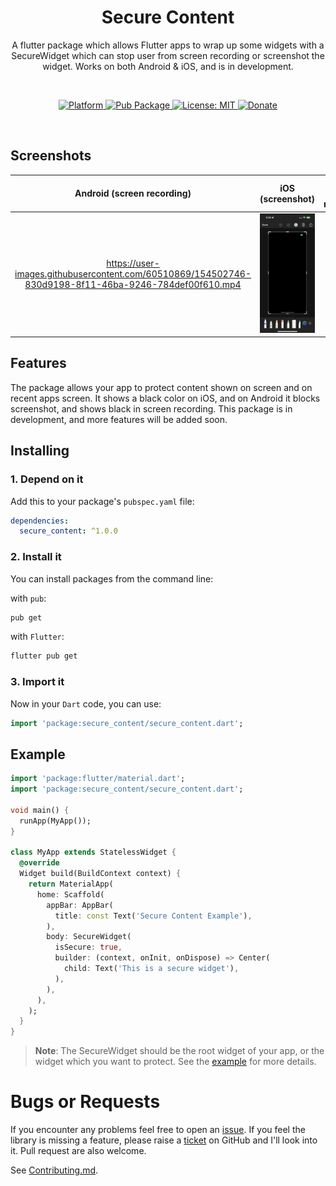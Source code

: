 <!--
This README describes the package. If you publish this package to pub.dev,
this README's contents appear on the landing page for your package.

For information about how to write a good package README, see the guide for
[writing package pages](https://dart.dev/guides/libraries/writing-package-pages).

For general information about developing packages, see the Dart guide for
[creating packages](https://dart.dev/guides/libraries/create-library-packages)
and the Flutter guide for
[developing packages and plugins](https://flutter.dev/developing-packages).
-->

<h1 align="center">Secure Content</h1>

<p align="center">A flutter package which allows Flutter apps to wrap up some widgets with a SecureWidget which can stop user from screen recording or screenshot the widget. Works on both Android & iOS, and is in development.</p><br>

<p align="center">
  <a href="https://flutter.dev">
    <img src="https://img.shields.io/badge/Platform-Flutter-02569B?logo=flutter"
      alt="Platform" />
  </a>
  <a href="https://pub.dartlang.org/packages/secure_content">
    <img src="https://img.shields.io/pub/v/secure_content.svg"
      alt="Pub Package" />
  </a>
  <a href="https://opensource.org/licenses/MIT">
    <img src="https://img.shields.io/github/license/aagarwal1012/animated-text-kit?color=red"
      alt="License: MIT" />
  </a>
  <a href="https://www.paypal.me/codenameakshay">
    <img src="https://img.shields.io/badge/Donate-PayPal-00457C?logo=paypal"
      alt="Donate" />
  </a>
</p><br>

## Screenshots

|                                      Android (screen recording)                                       |                   iOS (screenshot)                    |                   iOS (screen recording)                    |                 iOS (app switcher)                  |
| :---------------------------------------------------------------------------------------------------: | :---------------------------------------------------: | :---------------------------------------------------------: | :-------------------------------------------------: |
| https://user-images.githubusercontent.com/60510869/154502746-830d9198-8f11-46ba-9246-784def00f610.mp4 | <img src="screenshot/screenshot_ios.PNG" width="300"> | <img src="screenshot/screen_recording_ios.MP4" width="300"> | <img src="screenshot/app_switcher.MP4" width="300"> |

## Features

The package allows your app to protect content shown on screen and on recent apps screen. It shows a black color on iOS, and on Android it blocks screenshot, and shows black in screen recording. This package is in development, and more features will be added soon.

## Installing

### 1. Depend on it

Add this to your package's `pubspec.yaml` file:

```yaml
dependencies:
  secure_content: ^1.0.0
```

### 2. Install it

You can install packages from the command line:

with `pub`:

```bash
pub get
```

with `Flutter`:

```bash
flutter pub get
```

### 3. Import it

Now in your `Dart` code, you can use:

```dart
import 'package:secure_content/secure_content.dart';
```

## Example

```dart
import 'package:flutter/material.dart';
import 'package:secure_content/secure_content.dart';

void main() {
  runApp(MyApp());
}

class MyApp extends StatelessWidget {
  @override
  Widget build(BuildContext context) {
    return MaterialApp(
      home: Scaffold(
        appBar: AppBar(
          title: const Text('Secure Content Example'),
        ),
        body: SecureWidget(
          isSecure: true,
          builder: (context, onInit, onDispose) => Center(
            child: Text('This is a secure widget'),
          ),
        ),
      ),
    );
  }
}
```

> **Note**: The SecureWidget should be the root widget of your app, or the widget which you want to protect.
> See the [example](https://pub.dev/packages/secure_content/example) for more details.

# Bugs or Requests

If you encounter any problems feel free to open an [issue](https://github.com/codenameakshay/secure_content/issues/new?template=bug_report.md). If you feel the library is missing a feature, please raise a [ticket](https://github.com/codenameakshay/secure_content/issues/new?template=feature_request.md) on GitHub and I'll look into it. Pull request are also welcome.

See [Contributing.md](https://github.com/codenameakshay/secure_content/blob/master/CONTRIBUTING.md).
